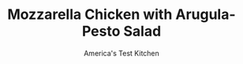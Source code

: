 ---
layout: ../../layouts/MarkdownPostLayout.astro
title: Mozzarella Chicken with Arugula-Pesto Salad
author: America's Test Kitchen
pubDate: 2023-03-15
description: "Balsamic vinegar adds brightness to the pesto and lets it double as a vinaigrette in this quick, weeknight meal."
image_url: https://res.cloudinary.com/hksqkdlah/image/upload/ar_1:1,c_fill,dpr_2.0,f_auto,fl_lossy.progressive.strip_profile,g_faces:auto,q_auto:low,w_344/24248_sfs-mozzarella-chicken-with-arugula-pesto-salad-9-1
tags: ["Main Courses","Chicken","Weeknight"]
calories: 2448
protein: 45
carbohydrates: 5
fats: 
fiber: 1
ingredients: ["2 cups, fresh basil leaves","1/2 cup plus 2 tablespoons, extra-virgin olive oil","2 tablespoons, balsamic vinegar","2 , garlic cloves, peeled",", Salt and pepper","4 (6-ounce), boneless, skinless chicken breasts, trimmed","1 (4-ounce ball) fresh, mozzarella, sliced into 4 equal pieces","6 ounces, grape tomatoes, halved","2 ounces (2 cups), baby arugula"]
serves: 4
time: "30 minutes"
instructions: ["Process basil, 1/2 cup oil, vinegar, garlic, 3/4 teaspoon salt, and 1/2 teaspoon pepper in food processor until smooth, about 1 minute. Set aside 1/4 cup pesto for serving. Transfer remaining pesto to large bowl. Pat chicken dry with paper towels and season with salt and pepper.","Heat remaining 2 tablespoons oil in 12-inch nonstick skillet over medium-high heat until shimmering. Cook chicken until golden brown and registers 160 degrees, about 6 minutes per side. Top each breast with 1 piece mozzarella, cover skillet, and let sit off heat until cheese is melted, about 4 minutes.","Add tomatoes and arugula to bowl with pesto and toss to combine. Season with salt and pepper to taste. Arrange salad on serving platter, top with chicken, and drizzle with reserved pesto. Serve."]
nutrition: ["805 mg Potassium","491 mg Phosphorus","207 mg Calcium","1 mg Iron","75 mg Magnesium","723 mg Sodium","2 mg Zinc","44 g Fat","16 mg Niacin (B3)","27 g Monounsaturated","4 g Polyunsaturated","10 mg Vitamin C","146 mg Cholesterol","9 g Saturated","1 g Fiber","45 µg Folate (food)","2 g Sugars","91 µg Vitamin K","211 g Water","5 g Carbs","45 µg Folate equivalent (total)","45 g Protein","6 mg Vitamin E","1 mg Vitamin B6","128 µg Vitamin A","612 kcal Energy","2448 calories"]
notes: "Be sure to buy fresh mozzarella cheese packed in liquid, not the low-moisture blocks in plastic."
---
